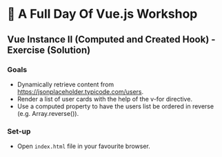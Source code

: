 # 💪 A Full Day Of Vue.js Workshop

## Vue Instance II (Computed and Created Hook) - Exercise (Solution)

### Goals

* Dynamically retrieve content from https://jsonplaceholder.typicode.com/users.
* Render a list of user cards with the help of the v-for directive.
* Use a computed property to have the users list be ordered in reverse (e.g. Array.reverse()).

### Set-up

* Open `index.html` file in your favourite browser.
